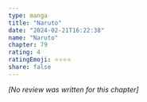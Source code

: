 ```yaml
---
type: manga
title: "Naruto"
date: "2024-02-21T16:22:38"
name: "Naruto"
chapter: 79
rating: 4
ratingEmoji: ⭐️⭐️⭐️⭐️
share: false
---
```


_[No review was written for this chapter]_
